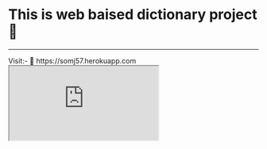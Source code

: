 # This is web baised dictionary project 🚀
<hr>
Visit:- 🔗 https://somj57.herokuapp.com

<iframe src="https://somj57.herokuapp.com" title="Dictionary"></iframe>
